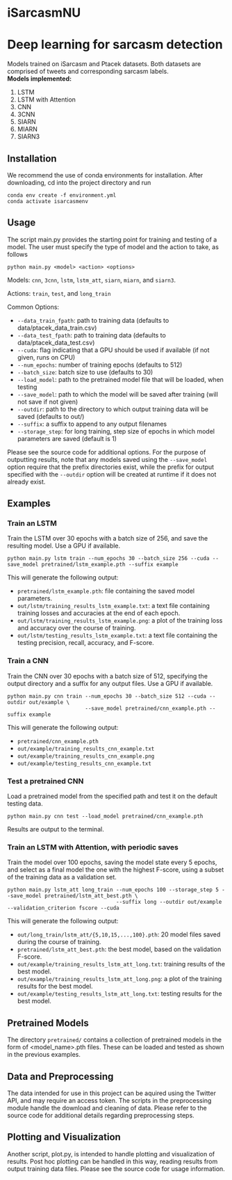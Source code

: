 # iSarcasmNU
<h1>Deep learning for sarcasm detection</h1>
Models trained on iSarcasm and Ptacek datasets. Both datasets are comprised of tweets and corresponding sarcasm labels.
<br>
<b>Models implemented:</b>
<ol>
  <li>LSTM</li>
  <li>LSTM with Attention</li>
  <li>CNN</li>
  <li>3CNN</li>
  <li>SIARN</li>
  <li>MIARN</li>
  <li>SIARN3</li>
</ol>

## Installation
We recommend the use of conda environments for installation. After downloading, cd into the project directory and run

```
conda env create -f environment.yml
conda activate isarcasmenv
```

## Usage
The script main.py provides the starting point for training and testing of a model. The user must specify the type of model and the action to take, as follows

```
python main.py <model> <action> <options>
```

Models: ```cnn```, ```3cnn```, ```lstm```, ```lstm_att```, ```siarn```, ```miarn```, and ```siarn3```.

Actions: ```train```, ```test```, and ```long_train```

Common Options:
  - ```--data_train_fpath```: path to training data (defaults to data/ptacek_data_train.csv)
  - ```--data_test_fpath```: path to training data (defaults to data/ptacek_data_test.csv)
  - ```--cuda```: flag indicating that a GPU should be used if available (if not given, runs on CPU)
  - ```--num_epochs```: number of training epochs (defaults to 512)
  - ```--batch_size```: batch size to use (defaults to 30)
  - ```--load_model```: path to the pretrained model file that will be loaded, when testing
  - ```--save_model```: path to which the model will be saved after training (will not save if not given)
  - ```--outdir```: path to the directory to which output training data will be saved (defaults to out/<model>)
  - ```--suffix```: a suffix to append to any output filenames
  - ```--storage_step```: for long training, step size of epochs in which model parameters are saved (default is 1)

Please see the source code for additional options. For the purpose of outputting results, note that any models saved using the ```--save_model``` option require that the prefix directories exist, while the prefix for output specified with the ```--outdir``` option will be created at runtime if it does not already exist. 

## Examples

### Train an LSTM
  
  Train the LSTM over 30 epochs with a batch size of 256, and save the resulting model. Use a GPU if available.

```
python main.py lstm train --num_epochs 30 --batch_size 256 --cuda --save_model pretrained/lstm_example.pth --suffix example
```

This will generate the following output:

  - ```pretrained/lstm_example.pth```: file containing the saved model parameters.
  - ```out/lstm/training_results_lstm_example.txt```: a text file containing training losses and accuracies at the end of each epoch.
  - ```out/lstm/training_results_lstm_example.png```: a plot of the training loss and accuracy over the course of training.
  - ```out/lstm/testing_results_lstm_example.txt```: a text file containing the testing precision, recall, accuracy, and F-score.

### Train a CNN
  
  Train the CNN over 30 epochs with a batch size of 512, specifying the output directory and a suffix for any output files. Use a GPU if available.

```
python main.py cnn train --num_epochs 30 --batch_size 512 --cuda --outdir out/example \
                         --save_model pretrained/cnn_example.pth --suffix example
```

This will generate the following output:
  
  - ```pretrained/cnn_example.pth```
  - ```out/example/training_results_cnn_example.txt```
  - ```out/example/training_results_cnn_example.png```
  - ```out/example/testing_results_cnn_example.txt```

### Test a pretrained CNN
  
  Load a pretrained model from the specified path and test it on the default testing data.

```
python main.py cnn test --load_model pretrained/cnn_example.pth
```

Results are output to the terminal.
  
### Train an LSTM with Attention, with periodic saves

  Train the model over 100 epochs, saving the model state every 5 epochs, and select as a final model the one with the highest F-score, using a subset of the training data as a validation set.
  
```
python main.py lstm_att long_train --num_epochs 100 --storage_step 5 --save_model pretrained/lstm_att_best.pth \
                                   --suffix long --outdir out/example --validation_criterion fscore --cuda
```

This will generate the following output:

- ```out/long_train/lstm_att/{5,10,15,...,100}.pth```: 20 model files saved during the course of training.
- ```pretrained/lstm_att_best.pth```: the best model, based on the validation F-score.
- ```out/example/training_results_lstm_att_long.txt```: training results of the best model.
- ```out/example/training_results_lstm_att_long.png```: a plot of the training results for the best model.
- ```out/example/testing_results_lstm_att_long.txt```: testing results for the best model.

## Pretrained Models

The directory ```pretrained/``` contains a collection of pretrained models in the form of <model_name>.pth files. These can be loaded and tested as shown in the previous examples.

## Data and Preprocessing

The data intended for use in this project can be aquired using the Twitter API, and may require an access token. The scripts in the preprocessing module handle the download and cleaning of data. Please refer to the source code for additional details regarding preprocessing steps.

## Plotting and Visualization

Another script, plot.py, is intended to handle plotting and visualization of results. Post hoc plotting can be handled in this way, reading results from output training data files. Please see the source code for usage information.
